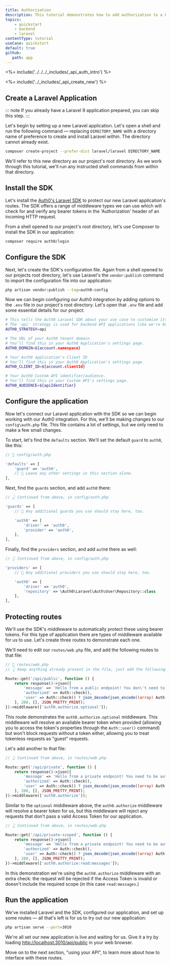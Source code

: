 ```yaml
---
title: Authorization
description: This tutorial demonstrates how to add authorization to a Laravel API application using the Auth0 Laravel SDK.
topics:
    - quickstart
    - backend
    - laravel
contentType: tutorial
useCase: quickstart
default: true
github:
   path: app
---
```


<%= include('../../../_includes/_api_auth_intro') %>

<%= include('../_includes/_api_create_new') %>

## Create a Laravel Application

::: note
If you already have a Laravel 9 application prepared, you can skip this step.
:::

Let's begin by setting up a new Laravel application. Let's open a shell and run the following command — replacing `DIRECTORY_NAME` with a directory name of preference to create and install Laravel within. The directory cannot already exist.

```sh
composer create-project --prefer-dist laravel/laravel DIRECTORY_NAME
```

We'll refer to this new directory as our project's root directory. As we work through this tutorial, we'll run any instructed shell commands from within that directory.

## Install the SDK

Let's install the [Auth0's Laravel SDK](https://github.com/auth0/laravel-auth0) to protect our new Laravel application's routes. The SDK offers a range of middleware types we can use which will check for and verify any bearer tokens in the 'Authorization' header of an incoming HTTP request.

From a shell opened to our project's root directory, let's use Composer to install the SDK in our application:

```sh
composer require auth0/login
```

## Configure the SDK

Next, let's create the SDK's configuration file. Again from a shell opened to our projects root directory, let's use Laravel's the `vendor:publish` command to import the configuration file into our application:

```sh
php artisan vendor:publish --tag=auth0-config
```

Now we can begin configuring our Auth0 integration by adding options to the `.env` file in our project's root directory. Let's open that `.env` file and add some essential details for our project:

```sh
# This tells the Auth0 Laravel SDK about your use case to customize its behavior.
# The 'api' strategy is used for backend API applications like we're building here.
AUTH0_STRATEGY=api

# The URL of your Auth0 tenant domain
# You'll find this in your Auth0 Application's settings page.
AUTH0_DOMAIN=${account.namespace}

# Your Auth0 application's Client ID
# You'll find this in your Auth0 Application's settings page.
AUTH0_CLIENT_ID=${account.clientId}

# Your Auth0 Custom API identifier/audience.
# You'll find this in your Custom API's settings page.
AUTH0_AUDIENCE=${apiIdentifier}
```

## Configure the application

Now let's connect our Laravel application with the SDK so we can begin working with our Auth0 integration. For this, we'll be making changes to our `config\auth.php` file. This file contains a lot of settings, but we only need to make a few small changes.

To start, let's find the `defaults` section. We'll set the default `guard` to `auth0`, like this:

```php
// 📂 config/auth.php

'defaults' => [
    'guard' => 'auth0',
    // 📝 Leave any other settings in this section alone.
],
```

Next, find the `guards` section, and add `auth0` there:
```php
// 👆 Continued from above, in config/auth.php

'guards' => [
    // 📝 Any additional guards you use should stay here, too.

    'auth0' => [
        'driver' => 'auth0',
        'provider' => 'auth0',
    ],
],
```

Finally, find the `providers` section, and add `auth0` there as well:
```php
// 👆 Continued from above, in config/auth.php

'providers' => [
    // 📝 Any additional providers you use should stay here, too.

    'auth0' => [
        'driver' => 'auth0',
        'repository' => \Auth0\Laravel\Auth\User\Repository::class
    ],
],
```

## Protecting routes

We'll use the SDK's middleware to automatically protect these using bearer tokens. For this type of application there are types of middleware available for us to use. Let's create three routes to demonstrate each one.

We'll need to edit our `routes/web.php` file, and add the following routes to that file:

```php
// 📂 routes/web.php
// 👆 Keep anything already present in the file, just add the following ...

Route::get('/api/public', function () {
    return response()->json([
        'message' => 'Hello from a public endpoint! You don\'t need to be authenticated to see this.',
        'authorized' => Auth::check(),
        'user' => Auth::check() ? json_decode(json_encode((array) Auth::user(), JSON_THROW_ON_ERROR), true) : null,
    ], 200, [], JSON_PRETTY_PRINT);
})->middleware(['auth0.authorize.optional']);
```

This route demonstrates the `auth0.authorize.optional` middleware. This middleware will resolve an available bearer token when provided (allowing you to access the token's properties through the `Auth::user()` command) but won't block requests without a token either, allowing you to treat tokenless requests as "guest" requests.

Let's add another to that file:

```php
// 👆 Continued from above, in routes/web.php

Route::get('/api/private', function () {
    return response()->json([
        'message' => 'Hello from a private endpoint! You need to be authenticated to see this.',
        'authorized' => Auth::check(),
        'user' => Auth::check() ? json_decode(json_encode((array) Auth::user(), JSON_THROW_ON_ERROR), true) : null,
    ], 200, [], JSON_PRETTY_PRINT);
})->middleware(['auth0.authorize']);
```

Similar to the `optional` middleware above, the `auth0.authorize` middleware will resolve a bearer token for us, but this middleware will reject any requests that don't pass a valid Access Token for our application.

```php
// 👆 Continued from above, in routes/web.php

Route::get('/api/private-scoped', function () {
    return response()->json([
        'message' => 'Hello from a private endpoint! You need to be authenticated and have a scope of read:messages to see this.',
        'authorized' => Auth::check(),
        'user' => Auth::check() ? json_decode(json_encode((array) Auth::user(), JSON_THROW_ON_ERROR), true) : null,
    ], 200, [], JSON_PRETTY_PRINT);
})->middleware(['auth0.authorize:read:messages']);
```

In this demonstration we're using the `auth0.authorize` middleware with an extra check: the request will be rejected if the Access Token is invalid or doesn't include the required scope (in this case `read:messages`.)

## Run the application

We've installed Laravel and the SDK, configured our application, and set up some routes — all that's left is for us to try out our new application:

```sh
php artisan serve --port=3010
```

We're all set our new application is live and waiting for us. Give it a try by loading [http://localhost:3010/api/public](http://localhost:3010/api/public) in your web browser.

Move on to the next section, "using your API", to learn more about how to interface with these routes.
